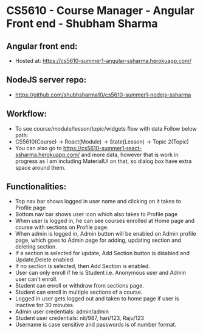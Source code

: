 # CS5610 - Course Manager - Angular Front end - Shubham Sharma

## Angular front end:
- Hosted at: https://cs5610-summer1-angular-ssharma.herokuapp.com/

## NodeJS server repo:
- https://github.com/shubhsharma10/cs5610-summer1-nodejs-ssharma

## Workflow:
- To see course/module/lesson/topic/widgets flow with data Follow below path:
- CS5610(Course) -> React(Module) -> State(Lesson) -> Topic 2(Topic)
- You can also go to https://cs5610-summer1-react-ssharma.herokuapp.com/ and
  more data, however that is work in progress as I am including MaterialUI on that,
  so dialog box have extra space around them.

## Functionalities:
- Top nav bar shows logged in user name and clicking on it takes to Profile page
- Bottom nav bar shows user icon which also takes to Profile page
- When user is logged in, he can see courses enrolled at Home page and course with sections
  on Profile page.
- When admin is logged in, Admin button will be enabled on Admin profile page, which 
  goes to Admin page for adding, updating section and deleting section.
- If a section is selected for update, Add Section button is disabled and Update,Delete enabled.
- If no section is selected, then Add Section is enabled.
- User can only enroll if he is Student i.e. Anonymous user and Admin user can't enroll.
- Student can enroll or withdraw from sections page.
- Student can enroll in multiple sections of a course.
- Logged in user gets logged out and taken to home page if user is inactive for 30 minutes.
- Admin user credentials: admin/admin
- Student user credentials: nit/987, hari/123, Raju/123
- Username is case sensitive and passwords is of number format.
